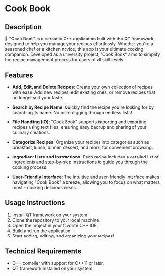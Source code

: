 # Cook Book

## Description

🍳 "Cook Book" is a versatile C++ application built with the QT framework, designed to help you manage your recipes effortlessly. Whether you're a seasoned chef or a kitchen novice, this app is your ultimate cooking companion. Developed as a university project, "Cook Book" aims to simplify the recipe management process for users of all skill levels.

## Features

- **Add, Edit, and Delete Recipes**: Create your own collection of recipes with ease. Add new recipes, edit existing ones, or remove recipes that no longer suit your taste.

- **Search by Recipe Name**: Quickly find the recipe you're looking for by searching its name. No more digging through endless lists!

- **File Handling (IO)**: "Cook Book" supports importing and exporting recipes using text files, ensuring easy backup and sharing of your culinary creations.

- **Categorize Recipes**: Organize your recipes into categories such as breakfast, lunch, dinner, dessert, and more, for convenient browsing.

- **Ingredient Lists and Instructions**: Each recipe includes a detailed list of ingredients and step-by-step instructions to guide you through the cooking process.

- **User-Friendly Interface**: The intuitive and user-friendly interface makes navigating "Cook Book" a breeze, allowing you to focus on what matters most - cooking delicious meals.

## Usage Instructions

1. Install QT framework on your system.
2. Clone the repository to your local machine.
3. Open the project in your favorite C++ IDE.
4. Build and run the application.
5. Start adding, editing, and organizing your recipes!

## Technical Requirements

- C++ compiler with support for C++11 or later.
- QT framework installed on your system.
